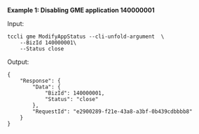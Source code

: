 **Example 1: Disabling GME application 140000001**



Input: 

```
tccli gme ModifyAppStatus --cli-unfold-argument  \
    --BizId 140000001\
    --Status close
```

Output: 
```
{
    "Response": {
        "Data": {
            "BizId": 140000001,
            "Status": "close"
        },
        "RequestId": "e2900289-f21e-43a8-a3bf-0b439cdbbbb8"
    }
}
```

